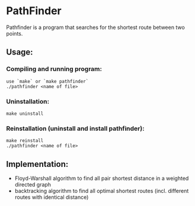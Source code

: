 # PathFinder

Pathfinder is a program that searches for the shortest route between two points.

## Usage:

### Compiling and running program:

```
use `make` or `make pathfinder`
./pathfinder <name of file>
```

### Uninstallation:

```
make uninstall
```

### Reinstallation (uninstall and install pathfinder):

```
make reinstall
./pathfinder <name of file>
```

## Implementation:

- Floyd-Warshall algorithm to find all pair shortest distance in a weighted directed graph
- backtracking algorithm to find all optimal shortest routes (incl. different routes with identical distance)
